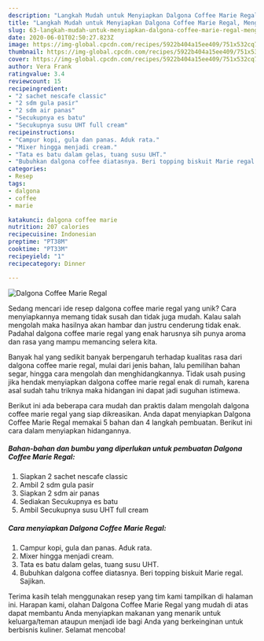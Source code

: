 ```yaml
---
description: "Langkah Mudah untuk Menyiapkan Dalgona Coffee Marie Regal, Menggugah Selera"
title: "Langkah Mudah untuk Menyiapkan Dalgona Coffee Marie Regal, Menggugah Selera"
slug: 63-langkah-mudah-untuk-menyiapkan-dalgona-coffee-marie-regal-menggugah-selera
date: 2020-06-01T02:50:27.823Z
image: https://img-global.cpcdn.com/recipes/5922b404a15ee409/751x532cq70/dalgona-coffee-marie-regal-foto-resep-utama.jpg
thumbnail: https://img-global.cpcdn.com/recipes/5922b404a15ee409/751x532cq70/dalgona-coffee-marie-regal-foto-resep-utama.jpg
cover: https://img-global.cpcdn.com/recipes/5922b404a15ee409/751x532cq70/dalgona-coffee-marie-regal-foto-resep-utama.jpg
author: Vera Frank
ratingvalue: 3.4
reviewcount: 15
recipeingredient:
- "2 sachet nescafe classic"
- "2 sdm gula pasir"
- "2 sdm air panas"
- "Secukupnya es batu"
- "Secukupnya susu UHT full cream"
recipeinstructions:
- "Campur kopi, gula dan panas. Aduk rata."
- "Mixer hingga menjadi cream."
- "Tata es batu dalam gelas, tuang susu UHT."
- "Bubuhkan dalgona coffee diatasnya. Beri topping biskuit Marie regal. Sajikan."
categories:
- Resep
tags:
- dalgona
- coffee
- marie

katakunci: dalgona coffee marie 
nutrition: 207 calories
recipecuisine: Indonesian
preptime: "PT38M"
cooktime: "PT33M"
recipeyield: "1"
recipecategory: Dinner

---
```



![Dalgona Coffee Marie Regal](https://img-global.cpcdn.com/recipes/5922b404a15ee409/751x532cq70/dalgona-coffee-marie-regal-foto-resep-utama.jpg)

Sedang mencari ide resep dalgona coffee marie regal yang unik? Cara menyiapkannya memang tidak susah dan tidak juga mudah. Kalau salah mengolah maka hasilnya akan hambar dan justru cenderung tidak enak. Padahal dalgona coffee marie regal yang enak harusnya sih punya aroma dan rasa yang mampu memancing selera kita.

Banyak hal yang sedikit banyak berpengaruh terhadap kualitas rasa dari dalgona coffee marie regal, mulai dari jenis bahan, lalu pemilihan bahan segar, hingga cara mengolah dan menghidangkannya. Tidak usah pusing jika hendak menyiapkan dalgona coffee marie regal enak di rumah, karena asal sudah tahu triknya maka hidangan ini dapat jadi suguhan istimewa.




Berikut ini ada beberapa cara mudah dan praktis dalam mengolah dalgona coffee marie regal yang siap dikreasikan. Anda dapat menyiapkan Dalgona Coffee Marie Regal memakai 5 bahan dan 4 langkah pembuatan. Berikut ini cara dalam menyiapkan hidangannya.

<!--inarticleads1-->

##### Bahan-bahan dan bumbu yang diperlukan untuk pembuatan Dalgona Coffee Marie Regal:

1. Siapkan 2 sachet nescafe classic
1. Ambil 2 sdm gula pasir
1. Siapkan 2 sdm air panas
1. Sediakan Secukupnya es batu
1. Ambil Secukupnya susu UHT full cream




<!--inarticleads2-->

##### Cara menyiapkan Dalgona Coffee Marie Regal:

1. Campur kopi, gula dan panas. Aduk rata.
1. Mixer hingga menjadi cream.
1. Tata es batu dalam gelas, tuang susu UHT.
1. Bubuhkan dalgona coffee diatasnya. Beri topping biskuit Marie regal. Sajikan.




Terima kasih telah menggunakan resep yang tim kami tampilkan di halaman ini. Harapan kami, olahan Dalgona Coffee Marie Regal yang mudah di atas dapat membantu Anda menyiapkan makanan yang menarik untuk keluarga/teman ataupun menjadi ide bagi Anda yang berkeinginan untuk berbisnis kuliner. Selamat mencoba!
